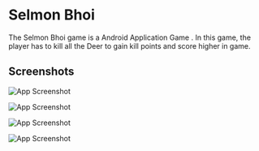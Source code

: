 
# Selmon Bhoi

The Selmon Bhoi game is a Android Application Game . In this game, the player has to kill all the Deer  to gain kill points and score higher in game.


## Screenshots

![App Screenshot](https://user-images.githubusercontent.com/30976812/181926108-a77dc08d-0925-4b28-b223-b6f95fdd1d8b.jpeg)

![App Screenshot](https://user-images.githubusercontent.com/30976812/181926122-ffb4e89f-a321-4e16-9168-5f0d2260b09a.jpeg)

![App Screenshot](https://user-images.githubusercontent.com/30976812/181926133-c806b92b-c3d2-4ce4-8939-34915d43e29d.jpeg)

![App Screenshot](https://user-images.githubusercontent.com/30976812/181926148-3b13c8b9-c214-411c-b4ad-1aac8f14e270.jpeg)
